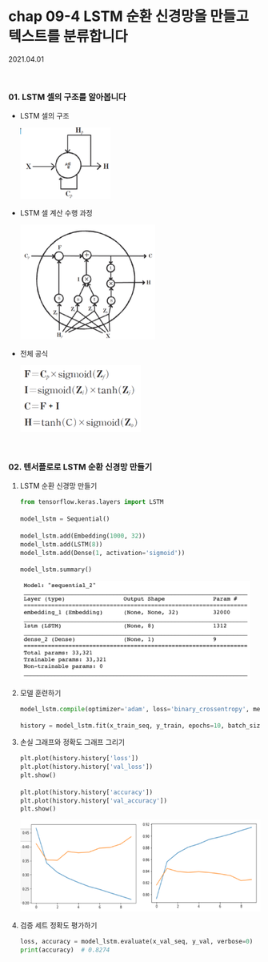 # chap 09-4 LSTM 순환 신경망을 만들고 텍스트를 분류합니다

2021.04.01

<br>

### 01. LSTM 셀의 구조를 알아봅니다

* LSTM 셀의 구조

  <img src="https://github.com/hyunmin0317/DeepLearning_Study/blob/master/chap09/section4/image01.PNG?raw=true" style="zoom: 67%;" />

* LSTM 셀 계산 수행 과정

  <img src="https://github.com/hyunmin0317/DeepLearning_Study/blob/master/chap09/section4/image02.PNG?raw=true" style="zoom: 50%;" />

* 전체 공식

  <img src="https://github.com/hyunmin0317/DeepLearning_Study/blob/master/chap09/section4/image03.PNG?raw=true" style="zoom: 67%;" />

<br>

### 02. 텐서플로로 LSTM 순환 신경망 만들기

1. LSTM 순환 신경망 만들기

   ```python
   from tensorflow.keras.layers import LSTM
   
   model_lstm = Sequential()
   
   model_lstm.add(Embedding(1000, 32))
   model_lstm.add(LSTM(8))
   model_lstm.add(Dense(1, activation='sigmoid'))
   
   model_lstm.summary()
   ```

   <img src="https://github.com/hyunmin0317/DeepLearning_Study/blob/master/chap09/section4/image04.PNG?raw=true" style="zoom: 67%;" />

2. 모델 훈련하기

   ```python
   model_lstm.compile(optimizer='adam', loss='binary_crossentropy', metrics=['accuracy'])
   
   history = model_lstm.fit(x_train_seq, y_train, epochs=10, batch_size=32, validation_data=(x_val_seq, y_val))
   ```

   

3. 손실 그래프와 정확도 그래프 그리기

   ```python
   plt.plot(history.history['loss'])
   plt.plot(history.history['val_loss'])
   plt.show()
   
   plt.plot(history.history['accuracy'])
   plt.plot(history.history['val_accuracy'])
   plt.show()
   ```

   <img src="https://github.com/hyunmin0317/DeepLearning_Study/blob/master/chap09/section4/image05.PNG?raw=true" style="zoom: 80%;" />

4. 검증 세트 정확도 평가하기

   ```python
   loss, accuracy = model_lstm.evaluate(x_val_seq, y_val, verbose=0)
   print(accuracy)	# 0.8274
   ```

   